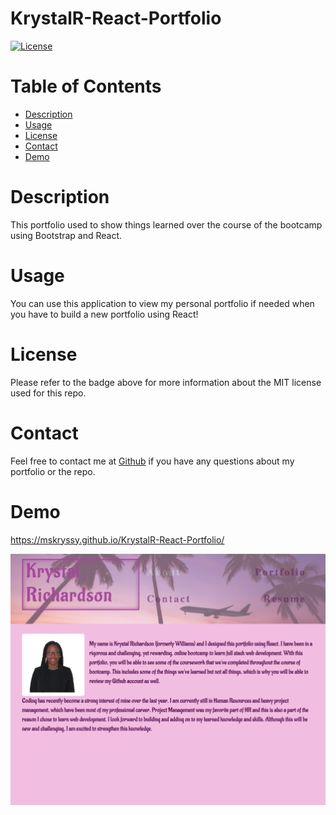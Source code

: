 # KrystalR-React-Portfolio

[![License](https://img.shields.io/badge/License-MIT-blueviolet.svg)](https://opensource.org/licenses/MIT)

# Table of Contents

- [Description](#description)
- [Usage](#usage)
- [License](#license)
- [Contact](#contact)
- [Demo](#demo)

# Description

This portfolio used to show things learned over the course of the bootcamp using Bootstrap and React. 

# Usage

You can use this application to view my personal portfolio if needed when you have to build a new portfolio using React!

# License

Please refer to the badge above for more information about the MIT license used for this repo.

# Contact

Feel free to contact me at [Github](https://github.com/MsKryssy/KrystalR-React-Portfolio) if you have any questions
about my portfolio or the repo.

# Demo

https://mskryssy.github.io/KrystalR-React-Portfolio/

![Screenshot](krystalr-portfolio-2.0/src/assets/images/react-portfolio.png)
